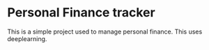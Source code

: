 # Personal Finance tracker
This is a simple project used to manage personal finance.
This uses deeplearning.
